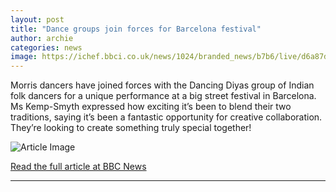 ```yaml
---
layout: post
title: "Dance groups join forces for Barcelona festival"
author: archie
categories: news
image: https://ichef.bbci.co.uk/news/1024/branded_news/b7b6/live/d6a87d80-9564-11f0-a3c3-898ca8bade9c.jpg
---
```

Morris dancers have joined forces with the Dancing Diyas group of Indian folk dancers for a unique performance at a big street festival in Barcelona. Ms Kemp-Smyth expressed how exciting it’s been to blend their two traditions, saying it’s been a fantastic opportunity for creative collaboration. They’re looking to create something truly special together!

![Article Image](https://ichef.bbci.co.uk/news/1024/branded_news/b7b6/live/d6a87d80-9564-11f0-a3c3-898ca8bade9c.jpg)

[Read the full article at BBC News](https://www.bbc.com/news/articles/cly1r9gzv8xo?at_medium=RSS&at_campaign=rss)

---
